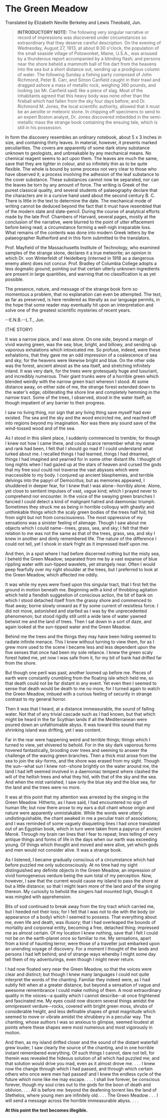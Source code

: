# The Green Meadow

Translated by Elizabeth Neville Berkeley and Lewis Theobald, Jun.

> **INTRODUCTORY NOTE:** The following very singular narrative or record of impressions
> was discovered under circumstances so extraordinary that they deserve careful description. On
> the evening of Wednesday, August 27, 1913, at about 8:30 o'clock, the population of the
> small seaside village of Potowonket, Maine, U.S.A., was aroused by a thunderous report accompanied
> by a blinding flash; and persons near the shore beheld a mammoth ball of fire dart from the
> heavens into the sea but a short distance out, sending up a prodigious column of water. The
> following Sunday a fishing party composed of John Richmond, Peter B. Carr, and Simon Canfield
> caught in their trawl and dragged ashore a mass of metallic rock, weighing 360 pounds, and looking
> (as Mr. Canfield said) like a piece of slag. Most of the inhabitants agreed that this heavy
> body was none other than the fireball which had fallen from the sky four days before; and Dr.
> Richmond M. Jones, the local scientific authority, allowed that it must be an aerolite or meteoric
> stone. In chipping off specimens to send to an expert Boston analyst, Dr. Jones discovered imbedded
> in the semi-metallic mass the strange book containing the ensuing tale, which is still in his
> possession.

In form the discovery resembles an ordinary notebook, about 5 x 3 inches in
size, and containing thirty leaves. In material, however, it presents marked peculiarities.
The covers are apparently of some dark stony substance unknown to geologists, and unbreakable
by any mechanical means. No chemical reagent seems to act upon them. The leaves are much the
same, save that they are lighter in colour, and so infinitely thin as to be quite flexible.
The whole is bound by some process not very clear to those who have observed it; a process involving
the adhesion of the leaf substance to the cover substance. These substances cannot now be separated,
nor can the leaves be torn by any amount of force. The writing is Greek of the purest classical
quality, and several students of palaeography declare that the characters are in a cursive
hand used about the second century B. C. There is little in the text to determine the date.
The mechanical mode of writing cannot be deduced beyond the fact that it must have resembled
that of the modern slate and slate-pencil. During the course of analytical efforts made by the
late Prof. Chambers of Harvard, several pages, mostly at the conclusion of the narrative, were
blurred to the point of utter effacement before being read; a circumstance forming a well-nigh
irreparable loss. What remains of the contents was done into modern Greek letters by the palaeographer
Rutherford and in this form submitted to the translators.

Prof. Mayfield of the Massachusetts Institute of Technology, who examined samples
of the strange stone, declares it a true meteorite; an opinion in which Dr. von Winterfeldt
of Heidelberg (interned in 1918 as a dangerous enemy alien) does not concur. Prof. Bradley of
Columbia College adopts a less dogmatic ground; pointing out that certain utterly unknown ingredients
are present in large quantities, and warning that no classification is as yet possible.

The presence, nature, and message of the strange book form so momentous a problem,
that no explanation can even be attempted. The text, as far as preserved, is here rendered as
literally as our language permits, in the hope that some reader may eventually hit upon an interpretation
and solve one of the greatest scientific mysteries of recent years.

--E.N.B.--L.T., Jun.

(THE STORY)

It was a narrow place, and I was alone. On one side, beyond a margin of vivid
waving green, was the sea; blue, bright, and billowy, and sending up vaporous exhalations which
intoxicated me. So profuse, indeed, were these exhalations, that they gave me an odd impression
of a coalescence of sea and sky; for the heavens were likewise bright and blue. On the other
side was the forest, ancient almost as the sea itself, and stretching infinitely inland. It
was very dark, for the trees were grotesquely huge and luxuriant, and incredibly numerous. Their
giant trunks were of a horrible green which blended weirdly with the narrow green tract whereon
I stood. At some distance away, on either side of me, the strange forest extended down to the
water's edge; obliterating the shore line and completely hemming in the narrow tract. Some
of the trees, I observed, stood in the water itself; as though impatient of any barrier to their
progress.

I saw no living thing, nor sign that any living thing save myself had ever
existed. The sea and the sky and the wood encircled me, and reached off into regions beyond
my imagination. Nor was there any sound save of the wind-tossed wood and of the sea.

As I stood in this silent place, I suddenly commenced to tremble; for though
I knew not how I came there, and could scarce remember what my name and rank had been, I felt
that I should go mad if I could understand what lurked about me. I recalled things I had learned,
things I had dreamed, things I had imagined and yearned for in some other distant life. I thought
of long nights when I had gazed up at the stars of heaven and cursed the gods that my free soul
could not traverse the vast abysses which were inaccessible to my body. I conjured up ancient
blasphemies, and terrible delvings into the papyri of Democritus; but as memories appeared,
I shuddered in deeper fear, for I knew that I was alone--horribly alone. Alone, yet close
to sentient impulses of vast, vague kind; which I prayed never to comprehend nor encounter.
In the voice of the swaying green branches I fancied I could detect a kind of malignant hatred
and daemoniac triumph. Sometimes they struck me as being in horrible colloquy with ghastly and
unthinkable things which the scaly green bodies of the trees half hid; hid from sight but not
from consciousness. The most oppressive of my sensations was a sinister feeling of alienage.
Though I saw about me objects which I could name--trees, grass, sea, and sky; I felt that
their relation to me was not the same as that of the trees, grass, sea, and sky I knew in another
and dimly remembered life. The nature of the difference I could not tell, yet I shook in stark
fright as it impressed itself upon me.

And then, in a spot where I had before discerned nothing but the misty sea,
I beheld the Green Meadow; separated from me by a vast expanse of blue rippling water with sun-tipped
wavelets, yet strangely near. Often I would peep fearfully over my right shoulder at the trees,
but I preferred to look at the Green Meadow, which affected me oddly.

It was while my eyes were fixed upon this singular tract, that I first felt
the ground in motion beneath me. Beginning with a kind of throbbing agitation which held a fiendish
suggestion of conscious action, the bit of bank on which I stood detached itself from the grassy
shore and commenced to float away; borne slowly onward as if by some current of resistless force.
I did not move, astonished and startled as I was by the unprecedented phenomenon; but stood
rigidly still until a wide lane of water yawned betwixt me and the land of trees. Then I sat
down in a sort of daze, and again looked at the sun-tipped water and the Green Meadow.

Behind me the trees and the things they may have been hiding seemed to radiate
infinite menace. This I knew without turning to view them, for as I grew more used to the scene
I became less and less dependent upon the five senses that once had been my sole reliance. I
knew the green scaly forest hated me, yet now I was safe from it, for my bit of bank had drifted
far from the shore.

But though one peril was past, another loomed up before me. Pieces of earth
were constantly crumbling from the floating isle which held me, so that death could not be far
distant in any event. Yet even then I seemed to sense that death would be death to me no more,
for I turned again to watch the Green Meadow, imbued with a curious feeling of security in strange
contrast to my general horror.

Then it was that I heard, at a distance immeasurable, the sound of falling
water. Not that of any trivial cascade such as I had known, but that which might be heard in
the far Scythian lands if all the Mediterranean were poured down an unfathomable abyss. It was
toward this sound that my shrinking island was drifting, yet I was content.

Far in the rear were happening weird and terrible things; things which I turned
to view, yet shivered to behold. For in the sky dark vaporous forms hovered fantastically, brooding
over trees and seeming to answer the challenge of the waving green branches. Then a thick mist
arose from the sea to join the sky-forms, and the shore was erased from my sight. Though the
sun--what sun I knew not--shone brightly on the water around me, the land I had left
seemed involved in a daemoniac tempest where clashed the will of the hellish trees and what
they hid, with that of the sky and the sea. And when the mist vanished, I saw only the blue
sky and the blue sea, for the land and the trees were no more.

It was at this point that my attention was arrested by the singing in
the Green Meadow. Hitherto, as I have said, I had encountered no sign of human life; but now
there arose to my ears a dull chant whose origin and nature were apparently unmistakable. While
the words were utterly undistinguishable, the chant awaked in me a peculiar train of associations;
and I was reminded of some vaguely disquieting lines I had once translated out of an Egyptian
book, which in turn were taken from a papyrus of ancient Meroë. Through my brain ran lines
that I fear to repeat; lines telling of very antique things and forms of life in the days when
our earth was exceeding young. Of things which thought and moved and were alive, yet which gods
and men would not consider alive. It was a strange book.

As I listened, I became gradually conscious of a circumstance which had before
puzzled me only subconsciously. At no time had my sight distinguished any definite objects in
the Green Meadow, an impression of vivid homogeneous verdure being the sum total of my perception.
Now, however, I saw that the current would cause my island to pass the shore at but a little
distance; so that I might learn more of the land and of the singing thereon. My curiosity to
behold the singers had mounted high, though it was mingled with apprehension.

Bits of sod continued to break away from the tiny tract which carried me, but
I heeded not their loss; for I felt that I was not to die with the body (or appearance of a
body) which I seemed to possess. That everything about me, even life and death, was illusory;
that I had overleaped the bounds of mortality and corporeal entity, becoming a free, detached
thing; impressed me as almost certain. Of my location I knew nothing, save that I felt I could
not be on the earth-planet once so familiar to me. My sensations, apart from a kind of haunting
terror, were those of a traveller just embarked upon an unending voyage of discovery. For a
moment I thought of the lands and persons I had left behind; and of strange ways whereby I might
some day tell them of my adventurings, even though I might never return.

I had now floated very near the Green Meadow, so that the voices were clear
and distinct; but though I knew many languages I could not quite interpret the words of the
chanting. Familiar they indeed were, as I had subtly felt when at a greater distance, but beyond
a sensation of vague and awesome remembrance I could make nothing of them. A most extraordinary
quality in the voices--a quality which I cannot describe--at once frightened
and fascinated me. My eyes could now discern several things amidst the omnipresent verdure--rocks,
covered with bright green moss, shrubs of considerable height, and less definable shapes of
great magnitude which seemed to move or vibrate amidst the shrubbery in a peculiar way. The
chanting, whose authors I was so anxious to glimpse, seemed loudest at points where these shapes
were most numerous and most vigorously in motion.

And then, as my island drifted closer and the sound of the distant waterfall
grew louder, I saw clearly the source of the chanting, and in one horrible instant remembered
everything. Of such things I cannot, dare not tell, for therein was revealed the hideous solution
of all which had puzzled me; and that solution would drive you mad, even as it almost drove
me. . . . I knew now the change through which I had passed, and through which
certain others who once were men had passed! and I knew the endless cycle of the future which
none like me may escape. . . . I shall live forever, be conscious forever, though
my soul cries out to the gods for the boon of death and oblivion. . . . All is
before me: beyond the deafening torrent lies the land of Stethelos, where young men are infinitely
old. . . . The Green Meadow . . . I will send a message across
the horrible immeasurable abyss. . . .

**At this point the text becomes illegible.** 
